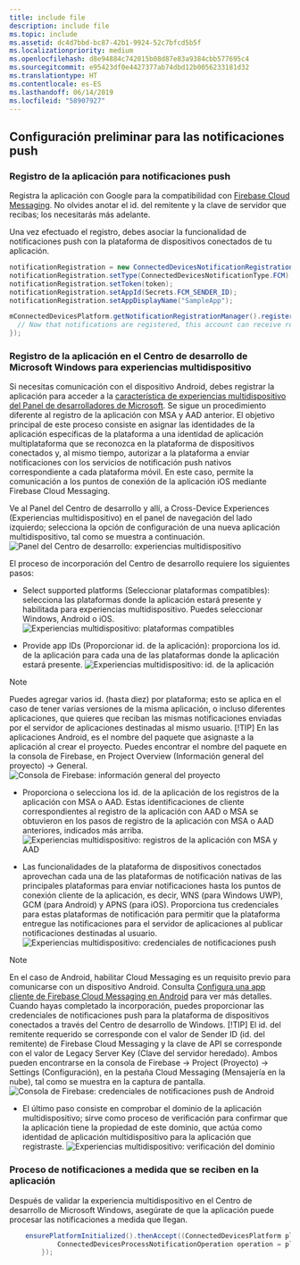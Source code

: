 ```yaml
---
title: include file
description: include file
ms.topic: include
ms.assetid: dc4d7bbd-bc87-42b1-9924-52c7bfcd5b5f
ms.localizationpriority: medium
ms.openlocfilehash: d8e94884c742015b08d87e83a9384cbb577695c4
ms.sourcegitcommit: e95423df0e4427377ab74dbd12b0056233181d32
ms.translationtype: HT
ms.contentlocale: es-ES
ms.lasthandoff: 06/14/2019
ms.locfileid: "58907927"
---
```

## <a name="preliminary-setup-for-push-notifications"></a>Configuración preliminar para las notificaciones push

### <a name="register-your-app-for-push-notifications"></a>Registro de la aplicación para notificaciones push

Registra la aplicación con Google para la compatibilidad con [Firebase Cloud Messaging](https://firebase.google.com/docs/cloud-messaging/android/client). No olvides anotar el id. del remitente y la clave de servidor que recibas; los necesitarás más adelante. 

Una vez efectuado el registro, debes asociar la funcionalidad de notificaciones push con la plataforma de dispositivos conectados de tu aplicación.

```Java
notificationRegistration = new ConnectedDevicesNotificationRegistration();
notificationRegistration.setType(ConnectedDevicesNotificationType.FCM);
notificationRegistration.setToken(token);
notificationRegistration.setAppId(Secrets.FCM_SENDER_ID);
notificationRegistration.setAppDisplayName("SampleApp");

mConnectedDevicesPlatform.getNotificationRegistrationManager().registerForAccountAsync(mConnectedDevicesAccount).whenComplete(() -> {
  // Now that notifications are registered, this account can receive replies to commands and incoming commands.
});
```

### <a name="register-your-app-in-microsoft-windows-dev-center-for-cross-device-experiences"></a>Registro de la aplicación en el Centro de desarrollo de Microsoft Windows para experiencias multidispositivo
Si necesitas comunicación con el dispositivo Android, debes registrar la aplicación para acceder a la [característica de experiencias multidispositivo del Panel de desarrolladores de Microsoft](https://developer.microsoft.com/dashboard/crossplatform/web). Se sigue un procedimiento diferente al registro de la aplicación con MSA y AAD anterior.  El objetivo principal de este proceso consiste en asignar las identidades de la aplicación específicas de la plataforma a una identidad de aplicación multiplataforma que se reconozca en la plataforma de dispositivos conectados y, al mismo tiempo, autorizar a la plataforma a enviar notificaciones con los servicios de notificación push nativos correspondiente a cada plataforma móvil. En este caso, permite la comunicación a los puntos de conexión de la aplicación iOS mediante Firebase Cloud Messaging.

Ve al Panel del Centro de desarrollo y allí, a Cross-Device Experiences (Experiencias multidispositivo) en el panel de navegación del lado izquierdo; selecciona la opción de configuración de una nueva aplicación multidispositivo, tal como se muestra a continuación.
![Panel del Centro de desarrollo: experiencias multidispositivo](../../notifications/media/dev_center_portal/dev_center_portal_1_overview.png)

El proceso de incorporación del Centro de desarrollo requiere los siguientes pasos:
* Select supported platforms (Seleccionar plataformas compatibles): selecciona las plataformas donde la aplicación estará presente y habilitada para experiencias multidispositivo. Puedes seleccionar Windows, Android o iOS.
![Experiencias multidispositivo: plataformas compatibles](../../notifications/media/dev_center_portal/dev_center_portal_2_supported_platforms.png)

* Provide app IDs (Proporcionar id. de la aplicación): proporciona los id. de la aplicación para cada una de las plataformas donde la aplicación estará presente. 
![Experiencias multidispositivo: id. de la aplicación](../../notifications/media/dev_center_portal/dev_center_portal_3_app_ids.png)
> [!NOTE]
> Puedes agregar varios id. (hasta diez) por plataforma; esto se aplica en el caso de tener varias versiones de la misma aplicación, o incluso diferentes aplicaciones, que quieres que reciban las mismas notificaciones enviadas por el servidor de aplicaciones destinadas al mismo usuario. 
> [!TIP] 
> En las aplicaciones Android, es el nombre del paquete que asignaste a la aplicación al crear el proyecto. Puedes encontrar el nombre del paquete en la consola de Firebase, en Project Overview (Información general del proyecto) -> General.
![Consola de Firebase: información general del proyecto](../../notifications/media/dev_center_portal/firebase_overview.png)

* Proporciona o selecciona los id. de la aplicación de los registros de la aplicación con MSA o AAD. Estas identificaciones de cliente correspondientes al registro de la aplicación con AAD o MSA se obtuvieron en los pasos de registro de la aplicación con MSA o AAD anteriores, indicados más arriba. 
![Experiencias multidispositivo: registros de la aplicación con MSA y AAD](../../notifications/media/dev_center_portal/dev_center_portal_4_msa_aad_connections.png)

* Las funcionalidades de la plataforma de dispositivos conectados aprovechan cada una de las plataformas de notificación nativas de las principales plataformas para enviar notificaciones hasta los puntos de conexión cliente de la aplicación, es decir, WNS (para Windows UWP), GCM (para Android) y APNS (para iOS). Proporciona tus credenciales para estas plataformas de notificación para permitir que la plataforma entregue las notificaciones para el servidor de aplicaciones al publicar notificaciones destinadas al usuario.
![Experiencias multidispositivo: credenciales de notificaciones push](../../notifications/media/dev_center_portal/dev_center_portal_5_push_credentials.png)
> [!NOTE] 
> En el caso de Android, habilitar Cloud Messaging es un requisito previo para comunicarse con un dispositivo Android. Consulta [Configura una app cliente de Firebase Cloud Messaging en Android](https://firebase.google.com/docs/cloud-messaging/android/client) para ver más detalles. Cuando hayas completado la incorporación, puedes proporcionar las credenciales de notificaciones push para la plataforma de dispositivos conectados a través del Centro de desarrollo de Windows. 
> [!TIP] 
> El id. del remitente requerido se corresponde con el valor de Sender ID (id. del remitente) de Firebase Cloud Messaging y la clave de API se corresponde con el valor de Legacy Server Key (Clave del servidor heredado). Ambos pueden encontrarse en la consola de Firebase -> Project (Proyecto) -> Settings (Configuración), en la pestaña Cloud Messaging (Mensajería en la nube), tal como se muestra en la captura de pantalla.
![Consola de Firebase: credenciales de notificaciones push de Android](../../notifications/media/dev_center_portal/firebase_push_creds.png)

* El último paso consiste en comprobar el dominio de la aplicación multidispositivo; sirve como proceso de verificación para confirmar que la aplicación tiene la propiedad de este dominio, que actúa como identidad de aplicación multidispositivo para la aplicación que registraste.
![Experiencias multidispositivo: verificación del dominio](../../notifications/media/dev_center_portal/dev_center_portal_6_domain_verification.png)

### <a name="process-notifications-as-they-are-received-by-the-app"></a>Proceso de notificaciones a medida que se reciben en la aplicación

Después de validar la experiencia multidispositivo en el Centro de desarrollo de Microsoft Windows, asegúrate de que la aplicación puede procesar las notificaciones a medida que llegan. 

```Java
    ensurePlatformInitialized().thenAccept((ConnectedDevicesPlatform platform) -> {
            ConnectedDevicesProcessNotificationOperation operation = platform.processNotification(data);
        });
```
